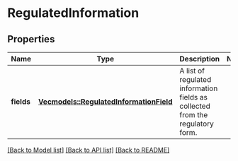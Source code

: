 # RegulatedInformation

## Properties

Name | Type | Description | Notes
------------ | ------------- | ------------- | -------------
**fields** | [**Vec<models::RegulatedInformationField>**](RegulatedInformationField.md) | A list of regulated information fields as collected from the regulatory form. | 

[[Back to Model list]](../README.md#documentation-for-models) [[Back to API list]](../README.md#documentation-for-api-endpoints) [[Back to README]](../README.md)


